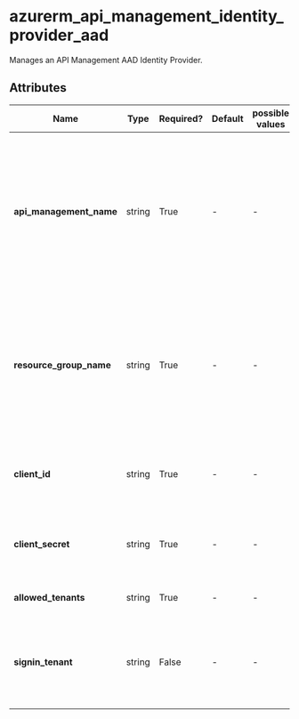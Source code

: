 # azurerm_api_management_identity_provider_aad

Manages an API Management AAD Identity Provider.

## Attributes

| Name | Type | Required? | Default  | possible values | Description |
| ---- | ---- | --------- | -------- | ----------- | ----------- |
| **api_management_name** | string | True | -  |  -  | The Name of the API Management Service where this AAD Identity Provider should be created. Changing this forces a new resource to be created. | 
| **resource_group_name** | string | True | -  |  -  | The Name of the Resource Group where the API Management Service exists. Changing this forces a new resource to be created. | 
| **client_id** | string | True | -  |  -  | Client Id of the Application in the AAD Identity Provider. | 
| **client_secret** | string | True | -  |  -  | Client secret of the Application in the AAD Identity Provider. | 
| **allowed_tenants** | string | True | -  |  -  | List of allowed AAD Tenants. | 
| **signin_tenant** | string | False | -  |  -  | The AAD Tenant to use instead of Common when logging into Active Directory | 

